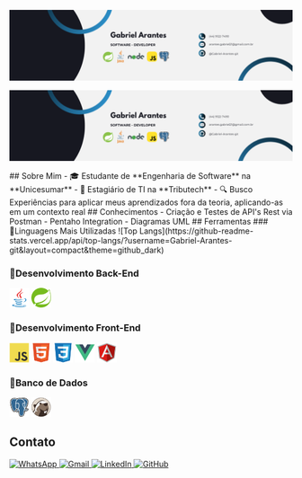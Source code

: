 ![Banner LinkedIn](Banner.png)
<p align="center">
  <img src="Banner.png" alt="Banner LinkedIn" />
</p>
## Sobre Mim
- 🎓 Estudante de **Engenharia de Software** na **Unicesumar**
- 💼 Estagiário de TI na **Tributech**
- 🔍 Busco Experiências para aplicar meus aprendizados fora da teoria, aplicando-as em um contexto real
## Conhecimentos
- Criação e Testes de API's Rest via Postman
- Pentaho Integration
- Diagramas UML
## Ferramentas
### 🔹Linguagens Mais Utilizadas
![Top Langs](https://github-readme-stats.vercel.app/api/top-langs/?username=Gabriel-Arantes-git&layout=compact&theme=github_dark)

### 🔹Desenvolvimento Back-End

<p>
 <img src="https://raw.githubusercontent.com/devicons/devicon/master/icons/java/java-original.svg" alt="Java" width="35" height="35"/> 
  <img src="https://raw.githubusercontent.com/devicons/devicon/master/icons/spring/spring-original.svg" alt="Spring Boot" width="35" height="35"/> 
 </p> 

### 🔹Desenvolvimento Front-End

<p>
  <img src="https://raw.githubusercontent.com/devicons/devicon/master/icons/javascript/javascript-original.svg" alt="JavaScript" width="35" height="35"/> 
<img src="https://raw.githubusercontent.com/devicons/devicon/master/icons/html5/html5-original.svg" alt="HTML5" width="35" height="35"/> 
<img src="https://raw.githubusercontent.com/devicons/devicon/master/icons/css3/css3-original.svg" alt="CSS3" width="35" height="35"/>  
  <img src="https://raw.githubusercontent.com/devicons/devicon/master/icons/vuejs/vuejs-original.svg" alt="Vue.js" width="35" height="35"/>
<img src="https://raw.githubusercontent.com/devicons/devicon/master/icons/angularjs/angularjs-original.svg" alt="Angular" width="35" height="35"/>
</p>
 
### 🔹Banco de Dados

<p>
<img src="https://raw.githubusercontent.com/devicons/devicon/master/icons/postgresql/postgresql-original.svg" alt="PostgreSQL" width="35" height="35"/>  
<img src="https://raw.githubusercontent.com/devicons/devicon/master/icons/dbeaver/dbeaver-original.svg" alt="DBeaver" width="35" height="35"/>


</p>


 ## Contato
 <p>
  <a href="https://wa.me/554498794774" target="_blank">
    <img src="https://img.shields.io/badge/WhatsApp-25D366?style=flat-square&logo=whatsapp&logoColor=white" alt="WhatsApp"/>
  </a>
  <a href="mailto:arantes.gabriel21@gmail.com" target="_blank">
    <img src="https://img.shields.io/badge/Gmail-D14836?style=flat-square&logo=gmail&logoColor=white" alt="Gmail"/>
  </a>
  <a href="www.linkedin.com/in/gabriel-arantes21" target="_blank">
    <img src="https://img.shields.io/badge/LinkedIn-0077B5?style=flat-square&logo=linkedin&logoColor=white" alt="LinkedIn"/>
  </a>
  <a href="https://github.com/Gabriel-Arantes-git" target="_blank">
    <img src="https://img.shields.io/badge/GitHub-181717?style=flat-square&logo=github&logoColor=white" alt="GitHub"/>
  </a>
</p>





